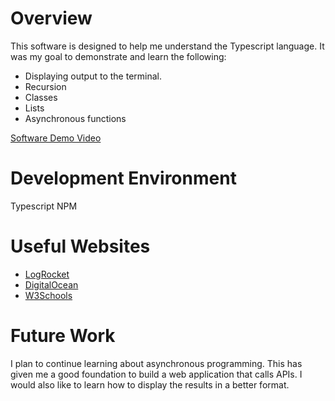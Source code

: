 # Overview

This software is designed to help me understand the Typescript language. It was my goal to demonstrate and learn the following:

- Displaying output to the terminal.
- Recursion
- Classes
- Lists
- Asynchronous functions



[Software Demo Video](https://youtu.be/IlLlzUjzxAI)

# Development Environment

Typescript
NPM

# Useful Websites

- [LogRocket](https://blog.logrocket.com/async-await-in-typescript/)
- [DigitalOcean](https://www.digitalocean.com/community/tutorials/typescript-new-project)
- [W3Schools](https://www.w3schools.com/typescript/index.php)

# Future Work

I plan to continue learning about asynchronous programming. This has given me a good foundation to build a web application that calls APIs. I would also like to learn how to display the results in a better format.